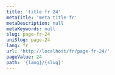 ```yaml
---
title: 'title fr 24'
metaTitle: 'meta title fr'
metaDescription: null
metaKeywords: null
slug: page-fr-24
uniSlug: page-24
lang: fr
url: 'http://localhost/fr/page-fr-24/'
pageValue: 24
path: '{lang}/{slug}'
---
```

